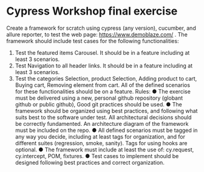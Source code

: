 # Cypress Workshop final exercise
Create a framework for scratch using cypress (any version), cucumber, and allure reporter, to
test the web page: https://www.demoblaze.com/ . The framework should include test cases for
the following functionalities:
1. Test the featured items Carousel. It should be in a feature including at least 3 scenarios.
2. Test Navigation to all header links. It should be in a feature including at least 3
scenarios.
3. Test the categories Selection, product Selection, Adding product to cart, Buying cart,
Removing element from cart. All of the defined scenarios for these functionalities should
be on a feature.
Rules:
● The exercise must be delivered using a new, personal github repository (globant github
or public github), Good git practices should be used.
● The framework should be organized using best practices, and following what suits best
to the software under test. All architectural decisions should be correctly fundamented.
An architecture diagram of the framework must be included on the repo.
● All defined scenarios must be tagged in any way you decide, including at least tags for
organization, and for different suites (regression, smoke, sanity). Tags for using hooks
are optional.
● The framework must include at least the use of: cy.request, cy.intercept, POM, fixtures.
● Test cases to implement should be designed following best practices and correct
organization.
